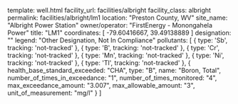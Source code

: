 template: well.html
facility_url: facilities/albright
facility_class: albright
permalink: facilities/albright/lm1
location: "Preston County, WV"
site_name: "Albright Power Station"
owner/operator: "FirstEnergy - Monongahela Power"
title: "LM1"
coordinates: [
  -79.60416667,
  39.49138889
]
designation: ""
legend: "Other Designation, Not In Compliance"
pollutants: [
  {
  type: 'Sb',
  tracking: 'not-tracked'
  },
  {
  type: 'B',
  tracking: 'not-tracked'
  },
  {
  type: 'Cr',
  tracking: 'not-tracked'
  },
  {
  type: 'Mn',
  tracking: 'not-tracked'
  },
  {
  type: 'Ni',
  tracking: 'not-tracked'
  },
  {
  type: 'Tl',
  tracking: 'not-tracked'
  },
  {
  health_base_standard_exceeded: "CHA",
  type: "B",
  name: "Boron, Total",
  number_of_times_in_exceedance: "1",
  number_of_times_monitored: "4",
  max_exceedance_amount: "3.007",
  max_allowable_amount: "3",
  unit_of_measurement: "mg/l"
  }
]




